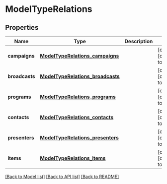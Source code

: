 # ModelTypeRelations

## Properties
Name | Type | Description | Notes
------------ | ------------- | ------------- | -------------
**campaigns** | [**ModelTypeRelations_campaigns**](ModelTypeRelations_campaigns.md) |  | [optional] [default to null]
**broadcasts** | [**ModelTypeRelations_broadcasts**](ModelTypeRelations_broadcasts.md) |  | [optional] [default to null]
**programs** | [**ModelTypeRelations_programs**](ModelTypeRelations_programs.md) |  | [optional] [default to null]
**contacts** | [**ModelTypeRelations_contacts**](ModelTypeRelations_contacts.md) |  | [optional] [default to null]
**presenters** | [**ModelTypeRelations_presenters**](ModelTypeRelations_presenters.md) |  | [optional] [default to null]
**items** | [**ModelTypeRelations_items**](ModelTypeRelations_items.md) |  | [optional] [default to null]

[[Back to Model list]](../README.md#documentation-for-models) [[Back to API list]](../README.md#documentation-for-api-endpoints) [[Back to README]](../README.md)


